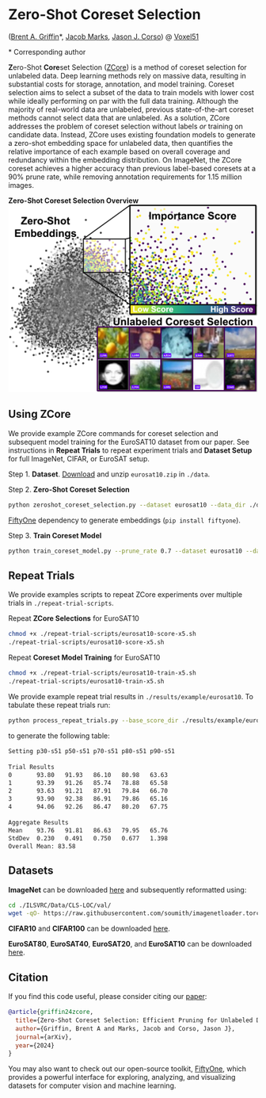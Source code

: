 # Zero-Shot Coreset Selection

([Brent A. Griffin](https://github.com/griffbr)\*, [Jacob Marks](https://github.com/jacobmarks), [Jason J. Corso](https://github.com/jasoncorso)) @ [Voxel51](https://voxel51.com)

\* Corresponding author

**Z**ero-Shot **Core**set Selection ([ZCore](https://arxiv.org/pdf/2411.15349 "ZCore Paper")) is a method of coreset selection for unlabeled data. Deep learning methods rely on massive data, resulting in substantial costs for storage, annotation, and model training. Coreset selection aims to select a subset of the data to train models with lower cost while ideally performing on par with the full data training. Although the majority of real-world data are unlabeled, previous state-of-the-art coreset methods cannot select data that are unlabeled. As a solution, ZCore addresses the problem of coreset selection without labels _or_ training on candidate data. Instead, ZCore uses existing foundation models to generate a zero-shot embedding space for unlabeled data, then quantifies the relative importance of each example based on overall coverage and redundancy within the embedding distribution. On ImageNet, the ZCore coreset achieves a higher accuracy than previous label-based coresets at a 90% prune rate, while removing annotation requirements for 1.15 million images.

__Zero-Shot Coreset Selection Overview__
![alt text](./figure/main_figure.jpg?raw=true "ZCore Overview")

## Using ZCore
We provide example ZCore commands for coreset selection and subsequent model training for the EuroSAT10 dataset from our paper. See instructions in **Repeat Trials** to repeat experiment trials and **Dataset Setup** for full ImageNet, CIFAR, or EuroSAT setup.

Step 1. **Dataset**. [Download](https://www.dropbox.com/scl/fo/1mhwsunssr6g2v1wio0vq/AEI2cx3aZ2vWvFmSLDfUHtQ?rlkey=kbxo4uae43tnzvk6k7x5hk28u&st=8tkh3oyl&dl=0 "EuroSAT split download") and unzip ``eurosat10.zip`` in ``./data``.

Step 2. **Zero-Shot Coreset Selection**
```bash
python zeroshot_coreset_selection.py --dataset eurosat10 --data_dir ./data --results_dir ./results --embedding clip resnet18 --num_workers 10
```
[FiftyOne](https://github.com/voxel51/fiftyone) dependency to generate embeddings (``pip install fiftyone``).

Step 3. **Train Coreset Model**
```bash
python train_coreset_model.py --prune_rate 0.7 --dataset eurosat10 --data_dir ./data --score_file ./results/eurosat10/zcore-eurosat10-clip-resnet18-1000Ks-2sd-ri-1000nn-4ex-0/score.npy
```

## Repeat Trials
We provide examples scripts to repeat ZCore experiments over multiple trials in `./repeat-trial-scripts`.

Repeat **ZCore Selections** for EuroSAT10
```bash
chmod +x ./repeat-trial-scripts/eurosat10-score-x5.sh
./repeat-trial-scripts/eurosat10-score-x5.sh
```

Repeat **Coreset Model Training** for EuroSAT10
```bash
chmod +x ./repeat-trial-scripts/eurosat10-train-x5.sh
./repeat-trial-scripts/eurosat10-train-x5.sh
```

We provide example repeat trial results in `./results/example/eurosat10`. To tabulate these repeat trials run:
```bash
python process_repeat_trials.py --base_score_dir ./results/example/eurosat10/zcore-eurosat10-clip-resnet18-1000Ks-2sd-ri-1000nn-4ex
```
to generate the following table:
```
Setting p30-s51 p50-s51 p70-s51 p80-s51 p90-s51 

Trial Results
0       93.80   91.93   86.10   80.98   63.63   
1       93.39   91.26   85.74   78.88   65.58   
2       93.63   91.21   87.91   79.84   66.70   
3       93.90   92.38   86.91   79.86   65.16   
4       94.06   92.26   86.47   80.20   67.75   

Aggregate Results
Mean    93.76   91.81   86.63   79.95   65.76   
StdDev  0.230   0.491   0.750   0.677   1.398   
Overall Mean: 83.58 
```

## Datasets

**ImageNet** can be downloaded [here](https://www.kaggle.com/c/imagenet-object-localization-challenge/data "ImageNet download") and subsequently reformatted using:
```bash
cd ./ILSVRC/Data/CLS-LOC/val/                                                               
wget -qO- https://raw.githubusercontent.com/soumith/imagenetloader.torch/master/valprep.sh | bash
```

**CIFAR10** and **CIFAR100** can be downloaded [here](https://www.cs.toronto.edu/~kriz/cifar.html "CIFAR download").

**EuroSAT80**, **EuroSAT40**, **EuroSAT20**, and **EuroSAT10** can be downloaded [here](https://www.dropbox.com/scl/fo/1mhwsunssr6g2v1wio0vq/AEI2cx3aZ2vWvFmSLDfUHtQ?rlkey=kbxo4uae43tnzvk6k7x5hk28u&st=8tkh3oyl&dl=0 "EuroSAT split download").

## Citation

If you find this code useful, please consider citing our [paper](https://arxiv.org/pdf/2411.15349):

```bibtex
@article{griffin24zcore,
  title={Zero-Shot Coreset Selection: Efficient Pruning for Unlabeled Data},
  author={Griffin, Brent A and Marks, Jacob and Corso, Jason J},
  journal={arXiv},
  year={2024}
}
```

You may also want to check out our open-source toolkit, [FiftyOne](https://voxel51.com/fiftyone), which provides a powerful interface for exploring, analyzing, and visualizing datasets for computer vision and machine learning.
